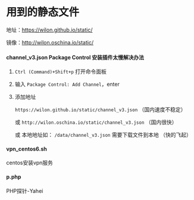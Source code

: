 # 用到的静态文件

地址：https://wilon.github.io/static/

镜像：http://wilon.oschina.io/static/

#### channel_v3.json Package Control 安装插件太慢解决办法

1. `Ctrl (Command)+Shift+p` 打开命令面板
2. 输入 `Package Control: Add Channel`，enter
3. 添加地址

    `https://wilon.github.io/static/channel_v3.json` （国内速度不稳定）

    或 `http://wilon.oschina.io/static/channel_v3.json` （国内很快）

    或 本地地址如： `/data/channel_v3.json` 需要下载文件到本地 （快的飞起）


#### vpn_centos6.sh
centos安装vpn服务


#### p.php

PHP探针-Yahei
